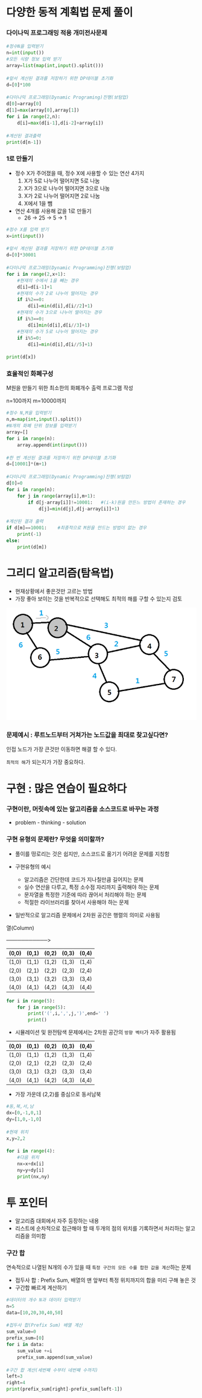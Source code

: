 # 다양한 동적 계획법 문제 풀이

### 다이나믹 프로그래밍 적용 개미전사문제

```python
#정수N을 입력받기
n=int(input())
#모든 식량 정보 입력 받기
array=list(map(int,input().split()))

#앞서 계산된 결과를 저장하기 위한 DP테이블 초기화
d=[0]*100

#다이나믹 프로그래밍(Dynamic Programing)진행(보텀업)
d[0]=array[0]
d[1]=max(array[0],array[1])
for i in range(2,n):
    d[i]=max(d[i-1],d[i-2]+array[i])
    
#계산된 결과출력
print(d[n-1])
```

### 1로 만들기

- 정수 X가 주어졌을 때, 정수 X에 사용할 수 있는 연산 4가지
  1. X가 5로 나누어 떨어지면 5로 나눔
  2. X가 3으로 나누어 떨어지면 3으로 나눔
  3. X가 2로 나누어 떨어지면 2로 나눔
  4. X에서 1을 뺌
- 연산 4개를 사용해 값을 1로 만들기
  - 26 -> 25 -> 5 -> 1

```python
#정수 X를 입력 받기
x=int(input())

#앞서 계산된 결과를 저장하기 위한 DP테이블 초기화
d=[0]*30001

#다이나믹 프로그래밍(Dynamic Programming)진행(보텀업)
for i in range(2,x+1):
    #현재의 수에서 1을 빼는 경우
    d[i]=d[i-1]+1
    #현재의 수가 2로 나누어 떨어지는 경우
    if i%2==0:
        d[i]=min(d[i],d[i//2]+1)
    #현재의 수가 3으로 나누어 떨어지는 경우
    if i%3==0:
        d[i]min(d[i],d[i//3]+1)
    #현재의 수가 5로 나누어 떨어지는 경우
    if i%5=0:
        d[i]=min(d[i],d[i//5]+1)
        
print(d[x])
```

### 효율적인 화폐구성

M원을 만들기 위한 최소한의 화폐개수 출력 프로그램 작성

n=100까지 m=10000까지 

```python
#정수 N,M을 입력받기
n,m=map(int,input().split())
#N개의 화폐 단위 정보를 입력받기
array=[]
for i in range(n):
    array.append(int(input()))
    
#한 번 계산된 결과를 저장하기 위한 DP테이블 초기화
d=[10001]*(m+1)

#다이나믹 프로그래밍(Dynamic Programming)진행(보텀업)
d[0]=0
for i in range(n):
    for j in range(array[i],m+1):
        if d[j-array[i]]!=10001:   #(i-k)원을 만든느 방법이 존재하는 경우
            d[j]=min(d[j],d[j-array[i]]+1)
            
#계산된 결과 출력
if d[m]==10001:    #최종적으로 M원을 만드는 방법이 없는 경우
    print(-1)
else:
    print(d[m])
```



# 그리디 알고리즘(탐욕법)

- 현재상황에서 좋은것만 고르는 방법
- 가장 좋아 보이는 것을 반복적으로 선택해도 최적의 해를 구할 수 있는지 검토



![알고리즘&gt; 9.그리디 알고리즘(Greedy Algorithm) : 네이버 블로그](2021-06-28.assets/greedy_graph_2.png)

### 문제예시 : 루트노드부터 거쳐가는 노드값을 최대로 찾고싶다면?

인접 노드가 가장 큰것만 이동하면 해결 할 수 있다.

``최적의 해``가 되는지가 가장 중요하다.



# 구현 : 많은 연습이 필요하다

### 구현이란, 머릿속에 있는 알고리즘을 소스코드로 바꾸는 과정



- problem - thinking - solution



### 구현 유형의 문제란? 무엇을 의미할까?

- 풀이를 떵로리는 것은 쉽지만, 소스코드로 옮기기 어려운 문제를 지칭함
- 구현유형의 예시
  - 알고리즘은 간단한데 코드가 지나칠만큼 길어지는 문제
  - 실수 연산을 다루고, 특정 소수점 자리까지 출력해야 하는 문제
  - 문자열을 특정한 기준에 따라 끊어서 처리해야 하는 문제
  - 적절한 라이브러리를 찾아서 사용해야 하는 문제



- 일반적으로 알고리즘 문제에서 2차원 공간은 행렬의 의미로 사용됨

열(Column)

───────────>

| (0,0) | (0,1) | (0,2) | (0,3) | (0,4) |
| ----- | ----- | ----- | ----- | ----- |
| (1,0) | (1,1) | (1,2) | (1,3) | (1,4) |
| (2,0) | (2,1) | (2,2) | (2,3) | (2,4) |
| (3,0) | (3,1) | (3,2) | (3,3) | (3,4) |
| (4,0) | (4,1) | (4,2) | (4,3) | (4,4) |

```python
for i in range(5):
    for j in range(5):
        print('(',i,',',j,')',end=' ')
        print()
```

- 시뮬레이션 및 완전탐색 문제에서는 2차원 공간의 ``방향 벡터``가 자주 활용됨

| (0,0) | (0,1) | (0,2) | (0,3) | (0,4) |
| ----- | ----- | ----- | ----- | ----- |
| (1,0) | (1,1) | (1,2) | (1,3) | (1,4) |
| (2,0) | (2,1) | (2,2) | (2,3) | (2,4) |
| (3,0) | (3,1) | (3,2) | (3,3) | (3,4) |
| (4,0) | (4,1) | (4,2) | (4,3) | (4,4) |

- 가장 가운데 (2,2)를 중심으로 동서남북

```python
#동,북,서,남
dx=[0,-1,0,1]
dy=[1,0,-1,0]

#현재 위치
x,y=2,2

for i in range(4):
    #다음 위치
    nx=x+dx[i]
    ny=y+dy[i]
    print(nx,ny)
```



# 투 포인터

- 알고리즘 대회에서 자주 등장하는 내용
- 리스트에 순차적으로 접근해야 할 때 두개의 점의 위치를 기록하면서 처리하는 알고리즘을 의미함



### 구간 합

연속적으로 나열된 N개의 수가 있을 때 ``특정 구간의 모든 수를 합한 값을 계산``하는 문제

- 접두사 합 : Prefix Sum, 배열의 맨 앞부터 특정 위치까지의 합을 미리 구해 놓은 것
- 구간합 빠르게 계산하기

```python
#데이터의 개수 N과 데이터 입력받기
n=5
data=[10,20,30,40,50]

#접두사 합(Prefix Sum) 배열 계산
sum_value=0
prefix_sum=[0]
for i in data:
    sum_value +=i
    prefix_sum.append(sum_value)
    
#구간 합 계산(세번째 수부터 네번째 수까지)
left=3
right=4
print(prefix_sum[right]-prefix_sum[left-1])
```

